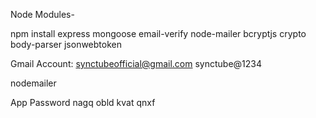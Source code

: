 Node Modules-

npm install express mongoose email-verify node-mailer bcryptjs crypto body-parser jsonwebtoken


Gmail Account:
synctubeofficial@gmail.com
synctube@1234



nodemailer 

App Password
nagq obld kvat qnxf
